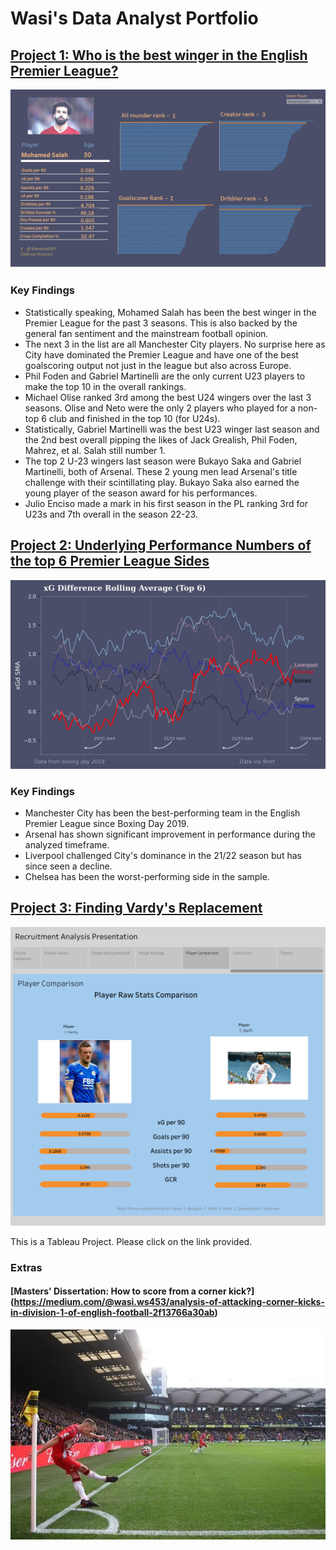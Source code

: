 # Wasi's Data Analyst Portfolio

## [Project 1: Who is the best winger in the English Premier League?](https://github.com/WasiShaikh977/PL-Wingers-Weighted-index)
![](/images/SalahReport.jpg)

### Key Findings
- Statistically speaking, Mohamed Salah has been the best winger in the Premier League for the past 3 seasons. This is also backed by the general fan sentiment and the mainstream football opinion.
- The next 3 in the list are all Manchester City players. No surprise here as City have dominated the Premier League and have one of the best goalscoring output not just in the league but also across Europe.
- Phil Foden and Gabriel Martinelli are the only current U23 players to make the top 10 in the overall rankings.
- Michael Olise ranked 3rd among the best U24 wingers over the last 3 seasons. Olise and Neto were the only 2 players who played for a non-top 6 club and finished in the top 10 (for U24s).
- Statistically, Gabriel Martinelli was the best U23 winger last season and the 2nd best overall pipping the likes of Jack Grealish, Phil Foden, Mahrez, et al. Salah still number 1.
- The top 2 U-23 wingers last season were Bukayo Saka and Gabriel Martinelli, both of Arsenal. These 2 young men lead Arsenal's title challenge with their scintillating play. Bukayo Saka also earned the young player of the season award for his performances.
- Julio Enciso made a mark in his first season in the PL ranking 3rd for U23s and 7th overall in the season 22-23.

## [Project 2: Underlying Performance Numbers of the top 6 Premier League Sides](https://github.com/WasiShaikh977/Top-6-teams-xG-SMA/tree/main)

![](/images/Top6updated.png)

### Key Findings

- Manchester City has been the best-performing team in the English Premier League since Boxing Day 2019.
- Arsenal has shown significant improvement in performance during the analyzed timeframe.
- Liverpool challenged City's dominance in the 21/22 season but has since seen a decline.
- Chelsea has been the worst-performing side in the sample.

## [Project 3: Finding Vardy's Replacement](https://public.tableau.com/app/profile/wasiuddin.shaikh8022/viz/ReplacingJamieVardy/Story1) 

![](/images/Vardy.png)

This is a Tableau Project. Please click on the link provided.

### Extras

#### [Masters' Dissertation: How to score from a corner kick?] (https://medium.com/@wasi.ws453/analysis-of-attacking-corner-kicks-in-division-1-of-english-football-2f13766a30ab)

![](/images/corner.png)

